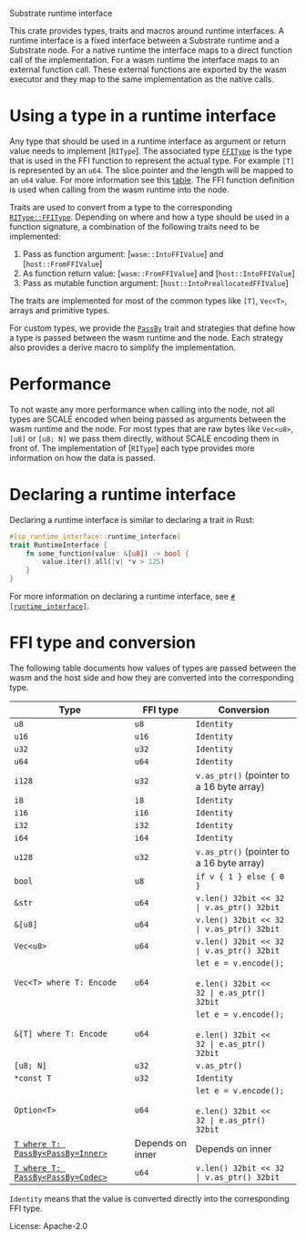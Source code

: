 Substrate runtime interface

This crate provides types, traits and macros around runtime interfaces. A runtime interface is a fixed interface between
a Substrate runtime and a Substrate node. For a native runtime the interface maps to a direct function call of the
implementation. For a wasm runtime the interface maps to an external function call. These external functions are
exported by the wasm executor and they map to the same implementation as the native calls.

# Using a type in a runtime interface
<!-- markdown-link-check-disable -->
Any type that should be used in a runtime interface as argument or return value needs to implement [`RIType`]. The
associated type
[`FFIType`](https:/docs.rs/sp-runtime-interface/latest/sp_runtime_interface/trait.RIType.html#associatedtype.FFIType) is
the type that is used in the FFI function to represent the actual type. For example `[T]` is represented by an `u64`.
The slice pointer and the length will be mapped to an `u64` value. For more information see this
[table](https:/docs.rs/sp-runtime-interface/latest/sp_runtime_interface/#ffi-type-and-conversion). The FFI function
definition is used when calling from the wasm runtime into the node.

Traits are used to convert from a type to the corresponding
[`RIType::FFIType`](https:/docs.rs/sp-runtime-interface/latest/sp_runtime_interface/trait.RIType.html#associatedtype.FFIType).
Depending on where and how a type should be used in a function signature, a combination of the following traits need to
be implemented:
<!-- markdown-link-check-enable -->
1. Pass as function argument: [`wasm::IntoFFIValue`] and [`host::FromFFIValue`]
2. As function return value: [`wasm::FromFFIValue`] and [`host::IntoFFIValue`]
3. Pass as mutable function argument: [`host::IntoPreallocatedFFIValue`]

The traits are implemented for most of the common types like `[T]`, `Vec<T>`, arrays and primitive types.

For custom types, we provide the
[`PassBy`](https://docs.rs/sp-runtime-interface/latest/sp_runtime_interface/pass_by#PassBy) trait and strategies that
define how a type is passed between the wasm runtime and the node. Each strategy also provides a derive macro to
simplify the implementation.

# Performance

To not waste any more performance when calling into the node, not all types are SCALE encoded when being passed as
arguments between the wasm runtime and the node. For most types that are raw bytes like `Vec<u8>`, `[u8]` or `[u8; N]`
we pass them directly, without SCALE encoding them in front of. The implementation of [`RIType`] each type provides more
information on how the data is passed.

# Declaring a runtime interface

Declaring a runtime interface is similar to declaring a trait in Rust:

```rust
#[sp_runtime_interface::runtime_interface]
trait RuntimeInterface {
    fn some_function(value: &[u8]) -> bool {
        value.iter().all(|v| *v > 125)
    }
}
```

For more information on declaring a runtime interface, see
[`#[runtime_interface]`](https://docs.rs/sp-runtime-interface/latest/sp_runtime_interface/attr.runtime_interface.html).

# FFI type and conversion

The following table documents how values of types are passed between the wasm and the host side and how they are
converted into the corresponding type.

<!-- markdownlint-disable MD013 -->
| Type | FFI type | Conversion |
|----|----|----|
| `u8` | `u8` | `Identity` |
| `u16` | `u16` | `Identity` |
| `u32` | `u32` | `Identity` |
| `u64` | `u64` | `Identity` |
| `i128` | `u32` | `v.as_ptr()` (pointer to a 16 byte array) |
| `i8` | `i8` | `Identity` |
| `i16` | `i16` | `Identity` |
| `i32` | `i32` | `Identity` |
| `i64` | `i64` | `Identity` |
| `u128` | `u32` | `v.as_ptr()` (pointer to a 16 byte array) |
| `bool` | `u8` | `if v { 1 } else { 0 }` |
| `&str` | `u64` | <code>v.len() 32bit << 32 &#124; v.as_ptr() 32bit</code> |
| `&[u8]` | `u64` | <code>v.len() 32bit << 32 &#124; v.as_ptr() 32bit</code> |
| `Vec<u8>` | `u64` | <code>v.len() 32bit << 32 &#124; v.as_ptr() 32bit</code> |
| `Vec<T> where T: Encode` | `u64` | `let e = v.encode();`<br><br><code>e.len() 32bit << 32 &#124; e.as_ptr() 32bit</code> |
| `&[T] where T: Encode` | `u64` | `let e = v.encode();`<br><br><code>e.len() 32bit << 32 &#124; e.as_ptr() 32bit</code> |
| `[u8; N]` | `u32` | `v.as_ptr()` |
| `*const T` | `u32` | `Identity` |
| `Option<T>` | `u64` | `let e = v.encode();`<br><br><code>e.len() 32bit << 32 &#124; e.as_ptr() 32bit</code> |
| [`T where T: PassBy<PassBy=Inner>`](https://docs.rs/sp-runtime-interface/latest/sp_runtime_interface/pass_by#Inner) | Depends on inner | Depends on inner |
| [`T where T: PassBy<PassBy=Codec>`](https://docs.rs/sp-runtime-interface/latest/sp_runtime_interface/pass_by#Codec) | `u64`| <code>v.len() 32bit << 32 &#124; v.as_ptr() 32bit</code> |

`Identity` means that the value is converted directly into the corresponding FFI type.

License: Apache-2.0
